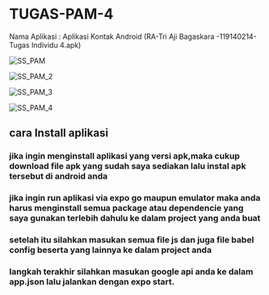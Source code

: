 # TUGAS-PAM-4
Nama Aplikasi : Aplikasi Kontak Android  (RA-Tri Aji Bagaskara -119140214-Tugas Individu 4.apk)



![SS_PAM](https://user-images.githubusercontent.com/90993802/164238360-f9442858-425d-4e26-8b49-f3e9cd4b636b.jpg)

![SS_PAM_2](https://user-images.githubusercontent.com/90993802/164237165-5f87819e-6bc4-4f5f-b30e-889de2283551.jpg)

![SS_PAM_3](https://user-images.githubusercontent.com/90993802/164237357-170fbfbd-e52a-4aeb-89dc-9f5e0a5f890a.jpg)

![SS_PAM_4](https://user-images.githubusercontent.com/90993802/164237816-90acd68e-4383-42b7-a283-1bf14194343d.jpg)

## cara Install aplikasi
### jika ingin menginstall aplikasi yang versi apk,maka cukup download file apk yang sudah saya sediakan lalu instal apk tersebut di android anda

### jika ingin run aplikasi via expo go maupun emulator maka anda harus menginstall semua package atau dependencie yang saya gunakan terlebih dahulu ke dalam project yang anda buat
### setelah itu silahkan masukan semua file js dan juga file babel config beserta yang lainnya ke dalam project anda
### langkah terakhir silahkan masukan google api anda ke dalam app.json lalu jalankan dengan expo start.


